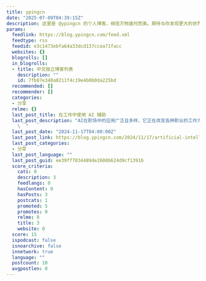 ```yaml
---
title: ypingcn
date: "2025-07-09T04:39:15Z"
description: 这里是 @ypingcn 的个人博客，相信万物逢时而美。期待与你发现更大的世界。
params:
  feedlink: https://blog.ypingcn.com/feed.xml
  feedtype: rss
  feedid: e3c1473ebfa64a33dcd137ccea71facc
  websites: {}
  blogrolls: []
  in_blogrolls:
  - title: 中文独立博客列表
    description: ""
    id: 7fb87e348a8211f4c19e4b0b0da225bd
  recommended: []
  recommender: []
  categories:
  - 分享
  relme: {}
  last_post_title: 在工作中使用 AI 辅助
  last_post_description: "AI在职场中的应用广泛且多样，它正在改变各种职业的工作方式和效率。以下是一些主要用途：\n\n自动化和优化常规任务：\n
    \  "
  last_post_date: "2024-11-17T04:00:00Z"
  last_post_link: https://blog.ypingcn.com/2024/11/17/artificial-intelligence-for-work/?utm_medium=rss
  last_post_categories:
  - 分享
  last_post_language: ""
  last_post_guid: ee39ff7034489de2608b624d9cf13916
  score_criteria:
    cats: 0
    description: 3
    feedlangs: 0
    hasContent: 0
    hasPosts: 3
    postcats: 1
    promoted: 5
    promotes: 0
    relme: 0
    title: 3
    website: 0
  score: 15
  ispodcast: false
  isnoarchive: false
  innetwork: true
  language: ""
  postcount: 10
  avgpostlen: 0
---
```

